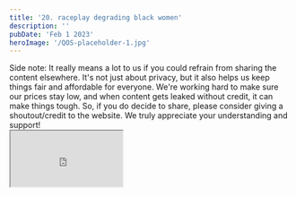 ```yaml
---
title: '20. raceplay degrading black women'
description: ''
pubDate: 'Feb 1 2023'
heroImage: '/QOS-placeholder-1.jpg'
---
```

<div class="video_paragraph_header"> Side note: It really means a lot to us if you could refrain from sharing the content elsewhere. It's not just about privacy, but it also helps us keep things fair and affordable for everyone. We're working hard to make sure our prices stay low, and when content gets leaked without credit, it can make things tough. So, if you do decide to share, please consider giving a shoutout/credit to the website. We truly appreciate your understanding and support!</div>

<iframe src="https://drive.google.com/file/d/1NKjXXnwn2PwTVIpFx7KmFVw1LkGYNQXW/preview" width="200" height="100" allow="autoplay" allowfullscreen="allowfullscreen"></iframe>

<br>
<br>
<!---<a class="read_more" href="https://drive.google.com/file/d/1NKjXXnwn2PwTVIpFx7KmFVw1LkGYNQXW/view?usp=sharing">Download</a>--->